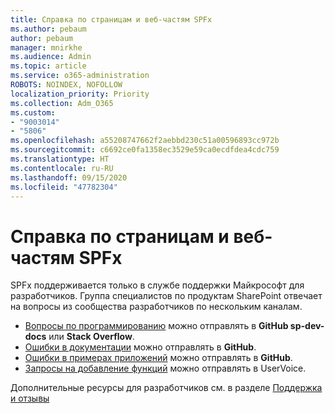 ```yaml
---
title: Справка по страницам и веб-частям SPFx
ms.author: pebaum
author: pebaum
manager: mnirkhe
ms.audience: Admin
ms.topic: article
ms.service: o365-administration
ROBOTS: NOINDEX, NOFOLLOW
localization_priority: Priority
ms.collection: Adm_O365
ms.custom:
- "9003014"
- "5806"
ms.openlocfilehash: a55208747662f2aebbd230c51a00596893cc972b
ms.sourcegitcommit: c6692ce0fa1358ec3529e59ca0ecdfdea4cdc759
ms.translationtype: HT
ms.contentlocale: ru-RU
ms.lasthandoff: 09/15/2020
ms.locfileid: "47782304"
---
```

# <a name="help-with-spfx-pages-and-web-parts"></a>Справка по страницам и веб-частям SPFx

SPFx поддерживается только в службе поддержки Майкрософт для разработчиков. Группа специалистов по продуктам SharePoint отвечает на вопросы из сообщества разработчиков по нескольким каналам.

- [Вопросы по программированию](https://docs.microsoft.com/sharepoint/dev/support-feedback#programming-questions) можно отправлять в **GitHub sp-dev-docs** или **Stack Overflow**.
- [Ошибки в документации](https://docs.microsoft.com/sharepoint/dev/support-feedback#documentation-bugs) можно отправлять в **GitHub**.
- [Ошибки в примерах приложений](https://docs.microsoft.com/sharepoint/dev/support-feedback#sample-application-bugs) можно отправлять в **GitHub**.
- [Запросы на добавление функций](https://docs.microsoft.com/sharepoint/dev/support-feedback#feature-requests) можно отправлять в UserVoice.

Дополнительные ресурсы для разработчиков см. в разделе [Поддержка и отзывы](https://docs.microsoft.com/sharepoint/dev/support-feedback)